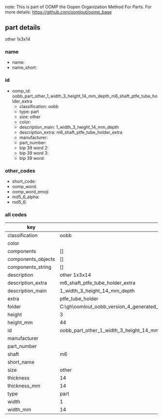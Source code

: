 #   

note: This is part of OOMP the Oopen Organization Method For Parts. For more details: https://github.com/oomlout/oomp_base

##  part details



other 1x3x14

### name
* name: 
* name_short: 
### id
* oomp_id: oobb_part_other_1_width_3_height_14_mm_depth_m6_shaft_ptfe_tube_holder_extra
  * classification: oobb
  * type: part
  * size: other
  * color: 
  * description_main: 1_width_3_height_14_mm_depth
  * description_extra: m6_shaft_ptfe_tube_holder_extra
  * manufacturer: 
  * part_number: 
  * bip 39 word 2: 
  * bip 39 word 3: 
  * bip 39 word: 

### other_codes
* short_code: 
* oomp_word: 
* oomp_word_emoji 
* md5_6_alpha: 
* md5_6: 









### all codes 
| key | value |  
| --- | --- |  
| classification | oobb |  
| color |  |  
| components | [] |  
| components_objects | [] |  
| components_string | [] |  
| description | other 1x3x14 |  
| description_extra | m6_shaft_ptfe_tube_holder_extra |  
| description_main | 1_width_3_height_14_mm_depth |  
| extra | ptfe_tube_holder |  
| folder | C:\gh\oomlout_oobb_version_4_generated_parts\things\oobb_part_other_1_width_3_height_14_mm_depth_m6_shaft_ptfe_tube_holder_extra |  
| height | 3 |  
| height_mm | 44 |  
| id | oobb_part_other_1_width_3_height_14_mm_depth_m6_shaft_ptfe_tube_holder_extra |  
| manufacturer |  |  
| part_number |  |  
| shaft | m6 |  
| short_name |  |  
| size | other |  
| thickness | 14 |  
| thickness_mm | 14 |  
| type | part |  
| width | 1 |  
| width_mm | 14 |  
